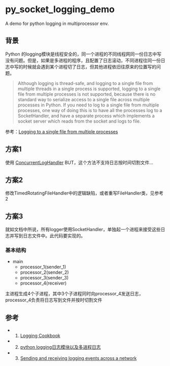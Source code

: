 # py_socket_logging_demo
A demo for python logging in multiprocessor env.

## 背景
Python 的logging模块是线程安全的，同一个进程的不同线程网同一份日志中写没有问题。但是，如果是多进程的程序，且配置了日志滚动，不同进程往同一份日志中写的时候就会遇到某个进程切了日志，但其他进程依旧往原来的位置写的问题。

> Although logging is thread-safe, and logging to a single file from multiple threads in a single process is supported,
> logging to a single file from multiple processes is not supported,
> because there is no standard way to serialize access to a single file across multiple processes in Python.
> If you need to log to a single file from multiple processes,
> one way of doing this is to have all the processes log to a SocketHandler,
> and have a separate process which implements a socket server which reads from the socket and logs to file. 

参考：[Logging to a single file from multiple processes](https://docs.python.org/2/howto/logging-cookbook.html)

## 方案1
使用 [ConcurrentLogHandler](https://pypi.python.org/pypi/ConcurrentLogHandler/0.9.1)
BUT，这个方法不支持日志按时间切割文件...

## 方案2
修改TimedRotatingFileHandler中的逻辑缺陷，或者重写FileHandler类，见参考2

## 方案3
就如文档中所说，所有logger使用SocketHandler，单独起一个进程来接受这些日志并写到日志文件中。此代码要实现的。

### 基本结构
- main
    - processor_1(sender_1) 
    - processor_2(sender_2)
    - processor_3(sender_3)
    - processor_4(receiver)

主进程生成4个子进程，其中3个子进程同时向processor_4发送日志，processor_4负责将日志写到文件并按时切割文件

## 参考
- 1. [Logging Cookbook](https://docs.python.org/2/howto/logging-cookbook.html)
- 2. [python logging日志模块以及多进程日志](http://www.jianshu.com/p/d615bf01e37b)
- 3. [Sending and receiving logging events across a network](https://docs.python.org/2/howto/logging-cookbook.html#sending-and-receiving-logging-events-across-a-network)
